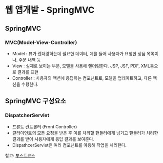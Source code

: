 # 웹 앱개발 - SpringMVC 

## SpringMVC

### MVC(Model-View-Controller)

- Model : 뷰가 렌더링하는데 필요한 데이터, 예를 들어 사용자가 요청한 상품 목록이나, 주문 내역 등
- View : 실제로 보이는 부분, 모델을 사용해 렌더링한다. JSP, JSF, PDF, XML등으로 결과를 표현
- Controller : 사용자의 액션에 응답하는 컴포넌트로, 모델을 업데이트하고, 다른 액션을 수행한다.

##### 

## SpringMVC 구성요소

### DispatcherServlet

- 프론트 컨트롤러 (Front Controller)
- 클라이언트의 모든 요청을 받은 후 이를 처리할 핸들러에게 넘기고 핸들러가 처리한 결과를 받아 사용자에게 응답 결과를 보여준다.
- DispathcerServlet은 여러 컴포넌트를 이용해 작업을 처리한다.





참고: [부스트코스](https://www.edwith.org/boostcourse-web/lecture/16763/)
